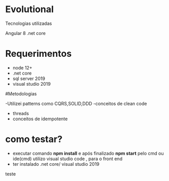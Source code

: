 # Evolutional

Tecnologias utilizadas

Angular 8
.net core

# Requerimentos

- node 12+
- .net core
- sql server 2019
- visual studio 2019

#Metodologias

-Utilizei patterns como CQRS,SOLID,DDD
-conceitos de clean code
- threads
- conceitos de idempotente


# como testar?

- executar comando **npm install** e após finalizado **npm start** pelo cmd ou ide(cmd) utilizo visual studio code , para o front end
- ter instalado .net core/ visual studio 2019

teste
